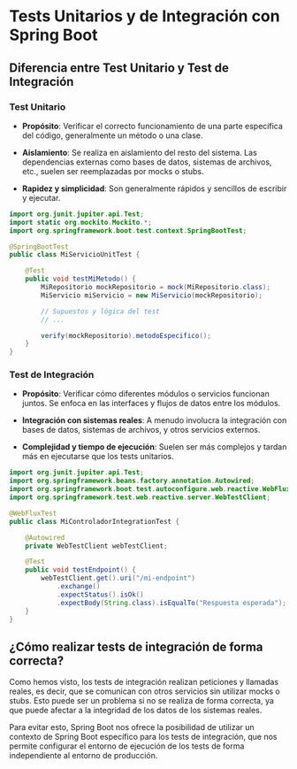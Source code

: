 # Tests Unitarios y de Integración con Spring Boot

## Diferencia entre Test Unitario y Test de Integración

### Test Unitario

* **Propósito**: Verificar el correcto funcionamiento de una parte específica del código, generalmente un método o una clase.

* **Aislamiento**: Se realiza en aislamiento del resto del sistema. Las dependencias externas como bases de datos, sistemas de archivos, etc., suelen ser reemplazadas por mocks o stubs.

* **Rapidez y simplicidad**: Son generalmente rápidos y sencillos de escribir y ejecutar.

```java
import org.junit.jupiter.api.Test;
import static org.mockito.Mockito.*;
import org.springframework.boot.test.context.SpringBootTest;

@SpringBootTest
public class MiServicioUnitTest {

    @Test
    public void testMiMetodo() {
        MiRepositorio mockRepositorio = mock(MiRepositorio.class);
        MiServicio miServicio = new MiServicio(mockRepositorio);

        // Supuestos y lógica del test
        // ...

        verify(mockRepositorio).metodoEspecifico();
    }
}
```

### Test de Integración

* **Propósito**: Verificar cómo diferentes módulos o servicios funcionan juntos. Se enfoca en las interfaces y flujos de datos entre los módulos.

* **Integración con sistemas reales**: A menudo involucra la integración con bases de datos, sistemas de archivos, y otros servicios externos.

* **Complejidad y tiempo de ejecución**: Suelen ser más complejos y tardan más en ejecutarse que los tests unitarios.

```java
import org.junit.jupiter.api.Test;
import org.springframework.beans.factory.annotation.Autowired;
import org.springframework.boot.test.autoconfigure.web.reactive.WebFluxTest;
import org.springframework.test.web.reactive.server.WebTestClient;

@WebFluxTest
public class MiControladorIntegrationTest {

    @Autowired
    private WebTestClient webTestClient;

    @Test
    public void testEndpoint() {
        webTestClient.get().uri("/mi-endpoint")
            .exchange()
            .expectStatus().isOk()
            .expectBody(String.class).isEqualTo("Respuesta esperada");
    }
}
```

## ¿Cómo realizar tests de integración de forma correcta?

Como hemos visto, los tests de integración realizan peticiones y llamadas reales, es decir, que se comunican con otros servicios sin utilizar mocks o stubs. Esto puede ser un problema si no se realiza de forma correcta, ya que puede afectar a la integridad de los datos de los sistemas reales.

Para evitar esto, Spring Boot nos ofrece la posibilidad de utilizar un contexto de Spring Boot específico para los tests de integración, que nos permite configurar el entorno de ejecución de los tests de forma independiente al entorno de producción.

